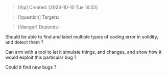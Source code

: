 
>[!tip] Created: [2023-10-10 Tue 16:52]

>[!question] Targets: 

>[!danger] Depends: 

Should be able to find and label multiple types of coding error in solidity, and detect them ?

Can arm with a tool to let it simulate things, and changes, and show how it would exploit this particular bug ?

Could it find new bugs ?